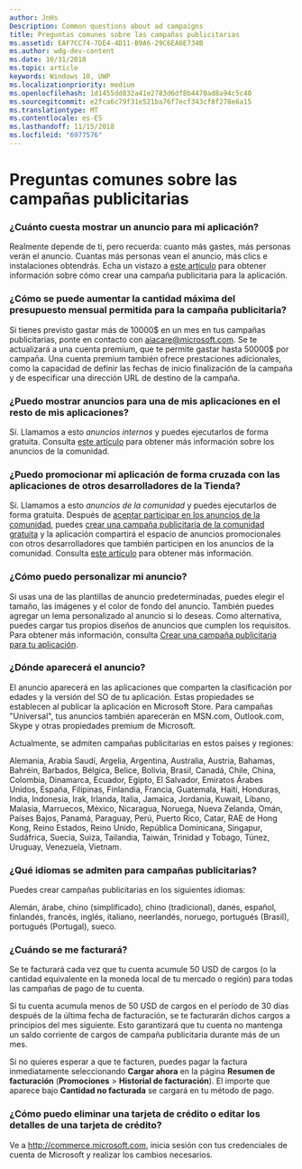 ```yaml
---
author: JnHs
Description: Common questions about ad campaigns
title: Preguntas comunes sobre las campañas publicitarias
ms.assetid: EAF7CC74-7DE4-4D11-B9A6-29C6EA6E734B
ms.author: wdg-dev-content
ms.date: 10/31/2018
ms.topic: article
keywords: Windows 10, UWP
ms.localizationpriority: medium
ms.openlocfilehash: 1d1455dd832a41e2783d6df8b4470ad8a94c5c40
ms.sourcegitcommit: e2fca6c79f31e521ba76f7ecf343cf8f278e6a15
ms.translationtype: MT
ms.contentlocale: es-ES
ms.lasthandoff: 11/15/2018
ms.locfileid: "6977576"
---
```

# <a name="common-questions-about-ad-campaigns"></a>Preguntas comunes sobre las campañas publicitarias

### <a name="how-much-does-it-cost-to-run-an-ad-for-my-app"></a>¿Cuánto cuesta mostrar un anuncio para mi aplicación?

Realmente depende de ti, pero recuerda: cuanto más gastes, más personas verán el anuncio. Cuantas más personas vean el anuncio, más clics e instalaciones obtendrás. Echa un vistazo a [este artículo](create-an-ad-campaign-for-your-app.md) para obtener información sobre cómo crear una campaña publicitaria para la aplicación.

### <a name="how-can-i-increase-the-maximum-monthly-budget-amount-allowed-for-my-ad-campaign"></a>¿Cómo se puede aumentar la cantidad máxima del presupuesto mensual permitida para la campaña publicitaria?

Si tienes previsto gastar más de 10000$ en un mes en tus campañas publicitarias, ponte en contacto con [aiacare@microsoft.com](mailto:aiacare@microsoft.com). Se te actualizará a una cuenta premium, que te permite gastar hasta 50000$ por campaña. Una cuenta premium también ofrece prestaciones adicionales, como la capacidad de definir las fechas de inicio finalización de la campaña y de especificar una dirección URL de destino de la campaña.

### <a name="can-i-run-ads-for-one-of-my-apps-in-my-other-apps"></a>¿Puedo mostrar anuncios para una de mis aplicaciones en el resto de mis aplicaciones?

Sí. Llamamos a esto *anuncios internos* y puedes ejecutarlos de forma gratuita. Consulta [este artículo](about-house-ads.md) para obtener más información sobre los anuncios de la comunidad.

### <a name="can-i-cross-promote-my-app-with-apps-from-other-developers-in-the-store"></a>¿Puedo promocionar mi aplicación de forma cruzada con las aplicaciones de otros desarrolladores de la Tienda?

Sí. Llamamos a esto *anuncios de la comunidad* y puedes ejecutarlos de forma gratuita. Después de [aceptar participar en los anuncios de la comunidad](about-community-ads.md#opt-in-to-community-ads), puedes [crear una campaña publicitaria de la comunidad gratuita](create-an-ad-campaign-for-your-app.md) y la aplicación compartirá el espacio de anuncios promocionales con otros desarrolladores que también participen en los anuncios de la comunidad. Consulta [este artículo](about-community-ads.md) para obtener más información.

### <a name="how-can-i-customize-my-ad"></a>¿Cómo puedo personalizar mi anuncio?

Si usas una de las plantillas de anuncio predeterminadas, puedes elegir el tamaño, las imágenes y el color de fondo del anuncio. También puedes agregar un lema personalizado al anuncio si lo deseas. Como alternativa, puedes cargar tus propios diseños de anuncios que cumplen los requisitos. Para obtener más información, consulta [Crear una campaña publicitaria para tu aplicación](create-an-ad-campaign-for-your-app.md).

### <a name="where-will-my-ad-appear"></a>¿Dónde aparecerá el anuncio?

El anuncio aparecerá en las aplicaciones que comparten la clasificación por edades y la versión del SO de tu aplicación. Estas propiedades se establecen al publicar la aplicación en Microsoft Store. Para campañas "Universal", tus anuncios también aparecerán en MSN.com, Outlook.com, Skype y otras propiedades premium de Microsoft.

Actualmente, se admiten campañas publicitarias en estos países y regiones:

Alemania, Arabia Saudí, Argelia, Argentina, Australia, Austria, Bahamas, Bahréin, Barbados, Bélgica, Belice, Bolivia, Brasil, Canadá, Chile, China, Colombia, Dinamarca, Ecuador, Egipto, El Salvador, Emiratos Árabes Unidos, España, Filipinas, Finlandia, Francia, Guatemala, Haití, Honduras, India, Indonesia, Irak, Irlanda, Italia, Jamaica, Jordania, Kuwait, Líbano, Malasia, Marruecos, México, Nicaragua, Noruega, Nueva Zelanda, Omán, Países Bajos, Panamá, Paraguay, Perú, Puerto Rico, Catar, RAE de Hong Kong, Reino Estados, Reino Unido, República Dominicana, Singapur, Sudáfrica, Suecia, Suiza, Tailandia, Taiwán, Trinidad y Tobago, Túnez, Uruguay, Venezuela, Vietnam.

### <a name="what-languages-are-supported-for-ad-campaigns"></a>¿Qué idiomas se admiten para campañas publicitarias?

Puedes crear campañas publicitarias en los siguientes idiomas:

Alemán, árabe, chino (simplificado), chino (tradicional), danés, español, finlandés, francés, inglés, italiano, neerlandés, noruego, portugués (Brasil), portugués (Portugal), sueco.

### <a name="when-will-i-be-billed"></a>¿Cuándo se me facturará?

Se te facturará cada vez que tu cuenta acumule 50 USD de cargos (o la cantidad equivalente en la moneda local de tu mercado o región) para todas las campañas de pago de tu cuenta.

Si tu cuenta acumula menos de 50 USD de cargos en el período de 30 días después de la última fecha de facturación, se te facturarán dichos cargos a principios del mes siguiente. Esto garantizará que tu cuenta no mantenga un saldo corriente de cargos de campaña publicitaria durante más de un mes.

Si no quieres esperar a que te facturen, puedes pagar la factura inmediatamente seleccionando **Cargar ahora** en la página **Resumen de facturación** (**Promociones** > **Historial de facturación**). El importe que aparece bajo **Cantidad no facturada** se cargará en tu método de pago.

### <a name="how-do-i-delete-a-credit-card-or-edit-the-details-of-a-credit-card"></a>¿Cómo puedo eliminar una tarjeta de crédito o editar los detalles de una tarjeta de crédito?

Ve a <http://commerce.microsoft.com>, inicia sesión con tus credenciales de cuenta de Microsoft y realizar los cambios necesarios.

